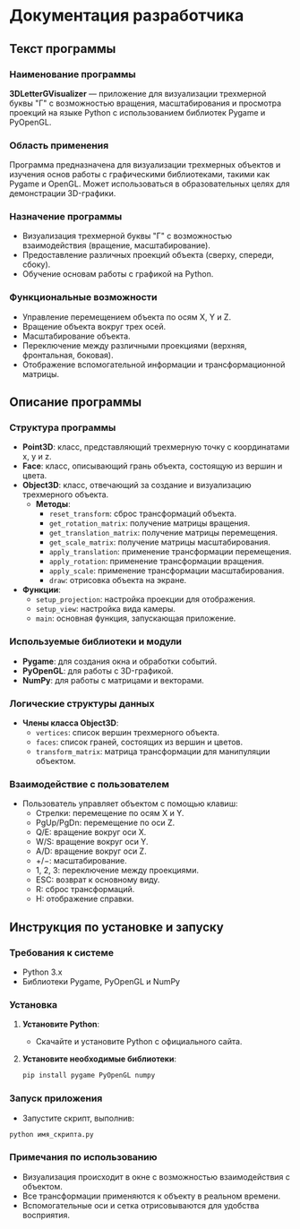 # Документация разработчика

## Текст программы

### Наименование программы

**3DLetterGVisualizer** — приложение для визуализации трехмерной буквы "Г" с возможностью вращения, масштабирования и просмотра проекций на языке Python с использованием библиотек Pygame и PyOpenGL.

### Область применения

Программа предназначена для визуализации трехмерных объектов и изучения основ работы с графическими библиотеками, такими как Pygame и OpenGL. Может использоваться в образовательных целях для демонстрации 3D-графики.

### Назначение программы

- Визуализация трехмерной буквы "Г" с возможностью взаимодействия (вращение, масштабирование).
- Предоставление различных проекций объекта (сверху, спереди, сбоку).
- Обучение основам работы с графикой на Python.

### Функциональные возможности

- Управление перемещением объекта по осям X, Y и Z.
- Вращение объекта вокруг трех осей.
- Масштабирование объекта.
- Переключение между различными проекциями (верхняя, фронтальная, боковая).
- Отображение вспомогательной информации и трансформационной матрицы.

## Описание программы

### Структура программы

- **Point3D**: класс, представляющий трехмерную точку с координатами x, y и z.
- **Face**: класс, описывающий грань объекта, состоящую из вершин и цвета.
- **Object3D**: класс, отвечающий за создание и визуализацию трехмерного объекта.
  - **Методы**:
    - `reset_transform`: сброс трансформаций объекта.
    - `get_rotation_matrix`: получение матрицы вращения.
    - `get_translation_matrix`: получение матрицы перемещения.
    - `get_scale_matrix`: получение матрицы масштабирования.
    - `apply_translation`: применение трансформации перемещения.
    - `apply_rotation`: применение трансформации вращения.
    - `apply_scale`: применение трансформации масштабирования.
    - `draw`: отрисовка объекта на экране.
- **Функции**:
  - `setup_projection`: настройка проекции для отображения.
  - `setup_view`: настройка вида камеры.
  - `main`: основная функция, запускающая приложение.

### Используемые библиотеки и модули

- **Pygame**: для создания окна и обработки событий.
- **PyOpenGL**: для работы с 3D-графикой.
- **NumPy**: для работы с матрицами и векторами.

### Логические структуры данных

- **Члены класса Object3D**:
  - `vertices`: список вершин трехмерного объекта.
  - `faces`: список граней, состоящих из вершин и цветов.
  - `transform_matrix`: матрица трансформации для манипуляции объектом.

### Взаимодействие с пользователем

- Пользователь управляет объектом с помощью клавиш:
  - Стрелки: перемещение по осям X и Y.
  - PgUp/PgDn: перемещение по оси Z.
  - Q/E: вращение вокруг оси X.
  - W/S: вращение вокруг оси Y.
  - A/D: вращение вокруг оси Z.
  - +/−: масштабирование.
  - 1, 2, 3: переключение между проекциями.
  - ESC: возврат к основному виду.
  - R: сброс трансформаций.
  - H: отображение справки.

## Инструкция по установке и запуску

### Требования к системе

- Python 3.x
- Библиотеки Pygame, PyOpenGL и NumPy

### Установка

1. **Установите Python**:
   - Скачайте и установите Python с официального сайта.

2. **Установите необходимые библиотеки**:
   ```bash
   pip install pygame PyOpenGL numpy
   ```

### Запуск приложения

- Запустите скрипт, выполнив:
```bash
python имя_скрипта.py
```

### Примечания по использованию

- Визуализация происходит в окне с возможностью взаимодействия с объектом.
- Все трансформации применяются к объекту в реальном времени.
- Вспомогательные оси и сетка отрисовываются для удобства восприятия.